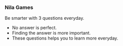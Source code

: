 ### Nila Games

Be smarter with 3 questions everyday.

- No answer is perfect.
- Finding the answer is more important.
- These questions helps you to learn more everyday.
